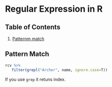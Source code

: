 # Regular Expression in R

## Table of Contents
1. [Patternm match](#pattern-match)

## Pattern Match
```r
rcv %>%
   filter(grepl("Archer", name, ignore.case=T))
```
If you use `grep` it retuns index.

